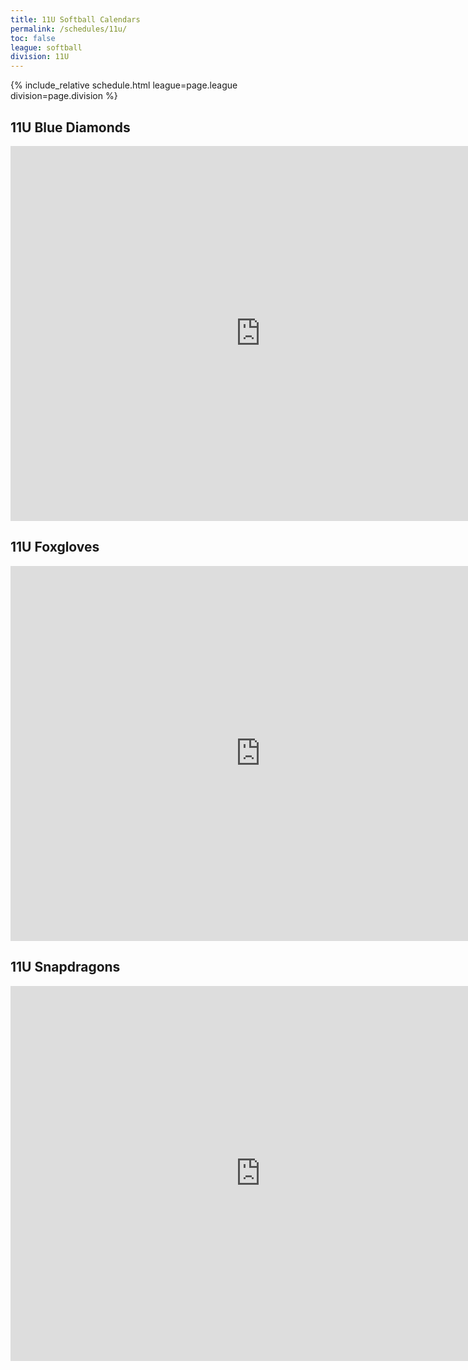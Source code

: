 ```yaml
---
title: 11U Softball Calendars
permalink: /schedules/11u/
toc: false
league: softball
division: 11U
---
```


{% include_relative schedule.html league=page.league division=page.division %}

## 11U Blue Diamonds
<iframe src="https://calendar.google.com/calendar/embed?src=bar2al5g4diflav055isuff6n83aau2a%40import.calendar.google.com&ctz=America%2FLos_Angeles" style="border: 0" width="800" height="600" frameborder="0" scrolling="no"></iframe>

## 11U Foxgloves
<iframe src="https://calendar.google.com/calendar/embed?src=v9kh7n8delhpreeb76gis6u535i511c2%40import.calendar.google.com&ctz=America%2FLos_Angeles" style="border: 0" width="800" height="600" frameborder="0" scrolling="no"></iframe>

## 11U Snapdragons
<iframe src="https://calendar.google.com/calendar/embed?src=7lmjam5b9vevm6p8hf2pfvn24p299qda%40import.calendar.google.com&ctz=America%2FLos_Angeles" style="border: 0" width="800" height="600" frameborder="0" scrolling="no"></iframe>
